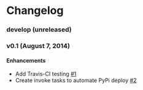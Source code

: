 # Changelog

### develop (unreleased)

### v0.1 (August 7, 2014)

#### Enhancements

- Add Travis-CI testing [#1][]
- Create invoke tasks to automate PyPi deploy [#2][]

[#1]: https://github.com/questrail/sdfascii/issues/1
[#2]: https://github.com/questrail/sdfascii/issues/2
